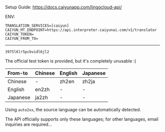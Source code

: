 Setup Guide: https://docs.caiyunapp.com/lingocloud-api/

ENV:
```
TRANSLATION_SERVICES=[caiyun]
CAIYUN_MT_ENDPOINT=https://api.interpreter.caiyunai.com/v1/translator
CAIYUN_TOKEN=
CAIYUN_FROM_TO=
```
---

`3975l6lr5pcbvidl6jl2` 

The official test token is provided, but it's completely unusable :(

| From-to  | Chinese | English | Japanese |
| :------- | :------ | :------ | :------- |
| Chinese  | -       | zh2en   | zh2ja    |
| English  | en2zh   | -       | -        |
| Japanese | ja2zh   | -       | -        |

Using `auto2xx`, the source language can be automatically detected.

The API officially supports only these languages; for other languages, email inquiries are required...